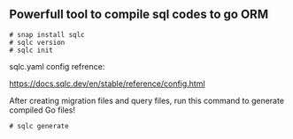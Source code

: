 ## Powerfull tool to compile sql codes to go ORM

```
# snap install sqlc
# sqlc version
# sqlc init
```

sqlc.yaml config refrence:

https://docs.sqlc.dev/en/stable/reference/config.html


After creating migration files and query files, run this command to generate compiled Go files!

```
# sqlc generate
```


